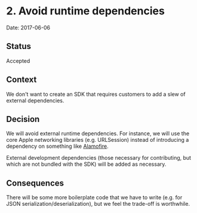 # 2. Avoid runtime dependencies

Date: 2017-06-06

## Status

Accepted

## Context

We don't want to create an SDK that requires customers to add a slew of
external dependencies.

## Decision

We will avoid external runtime dependencies. For instance, we will use the core
Apple networking libraries (e.g. URLSession) instead of introducing a
dependency on something like [Alamofire][1].

External development dependencies (those necessary for contributing, but which
are not bundled with the SDK) will be added as necessary.

## Consequences

There will be some more boilerplate code that we have to write (e.g. for JSON
serialization/deserialization), but we feel the trade-off is worthwhile.

[1]: https://github.com/Alamofire/Alamofire
